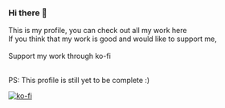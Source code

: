### Hi there 👋
This is my profile, you can check out all my work here<br>
If you think that my work is good and would like to support me,<br><br>
Support my work through ko-fi<br><br>

PS: This profile is still yet to be complete :)

[![ko-fi](https://ko-fi.com/img/githubbutton_sm.svg)](https://ko-fi.com/N4N03YB54)
<!--
**MCUxDaredevil/MCUxDaredevil** is a ✨ _special_ ✨ repository because its `README.md` (this file) appears on your GitHub profile.
-->
